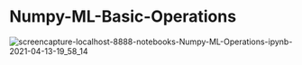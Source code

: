 # Numpy-ML-Basic-Operations

![screencapture-localhost-8888-notebooks-Numpy-ML-Operations-ipynb-2021-04-13-19_58_14](https://user-images.githubusercontent.com/55083861/114569763-e0773880-9c92-11eb-8cb6-b3ce36dfe4c1.png)


